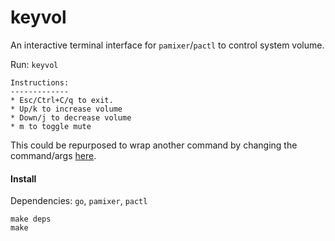 # keyvol

An interactive terminal interface for `pamixer`/`pactl` to control system volume.

Run: `keyvol`

```
Instructions:
-------------
* Esc/Ctrl+C/q to exit.
* Up/k to increase volume
* Down/j to decrease volume
* m to toggle mute
```

This could be repurposed to wrap another command by changing the command/args [here](https://github.com/seanbreckenridge/keyvol/blob/master/keyvol.go#L28-L72).

#### Install

Dependencies: `go`, `pamixer`, `pactl`

```
make deps
make
```
